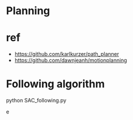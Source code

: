 # Planning
# ref
- https://github.com/karlkurzer/path_planner
- https://github.com/dawnjeanh/motionplanning




# Following algorithm

  python SAC_following.py

e
